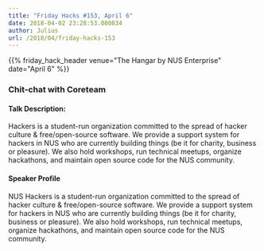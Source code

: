 ```yaml
---
title: "Friday Hacks #153, April 6"
date: 2018-04-02 23:28:53.080834
author: Julius
url: /2018/04/friday-hacks-153
---
```


{{% friday_hack_header venue="The Hangar by NUS Enterprise" date="April 6" %}}


### Chit-chat with Coreteam

#### Talk Description:

 Hackers is a student-run organization committed to the spread of hacker culture & free/open-source software. We provide a support system for hackers in NUS who are currently building things (be it for charity, business or pleasure). We also hold workshops, run technical meetups, organize hackathons, and maintain open source code for the NUS community.

#### Speaker Profile

NUS Hackers is a student-run organization committed to the spread of hacker culture & free/open-source software. We provide a support system for hackers in NUS who are currently building things (be it for charity, business or pleasure). We also hold workshops, run technical meetups, organize hackathons, and maintain open source code for the NUS community.
